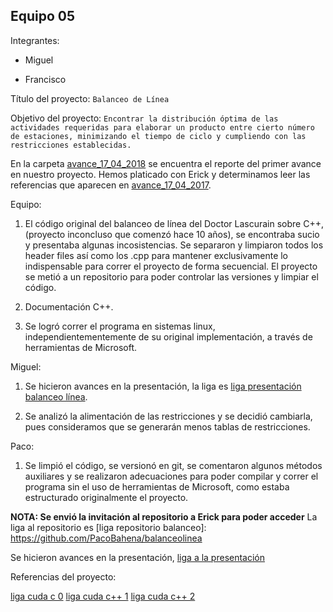 ## Equipo 05

Integrantes:

* Miguel

* Francisco

Título del proyecto: `Balanceo de Línea`

Objetivo del proyecto: `Encontrar la distribución óptima de las actividades requeridas para elaborar un producto entre cierto número de estaciones, minimizando el tiempo de ciclo y cumpliendo con las restricciones establecidas.`

En la carpeta [avance_17_04_2018](avance_17_04_2017) se encuentra el reporte del primer avance en nuestro proyecto. Hemos platicado con Erick y determinamos leer las referencias que aparecen en [avance_17_04_2017](avance_17_04_2017).

Equipo:

1. El código original del balanceo de línea del Doctor Lascurain sobre C++, (proyecto inconcluso que comenzó hace 10 años), se encontraba sucio y presentaba algunas incosistencias. Se separaron y limpiaron todos los header files así como los .cpp para mantener exclusivamente lo indispensable para correr el proyecto de forma secuencial. El proyecto se metió a un repositorio para poder controlar las versiones y limpiar el código. 

2. Documentación C++.

3. Se logró correr el programa en sistemas linux, independientementemente de su original implementación, a través de herramientas de Microsoft.

Miguel: 

1. Se hicieron avances en la presentación, la liga es [liga presentación balanceo línea](https://docs.google.com/presentation/d/1QFajvdVtlx-0lgN-7gol41Sk_bMVp9cwIbEXb-fNUUM/edit#slide=id.g358aee0778_1_21).

2. Se analizó la alimentación de las restricciones y se decidió cambiarla, pues
consideramos que se generarán menos tablas de restricciones. 

Paco:

1. Se limpió el código, se versionó en git, se comentaron algunos métodos 
auxiliares y se realizaron adecuaciones para poder compilar y correr el programa 
sin el uso de herramientas de Microsoft, como estaba estructurado originalmente el proyecto. 

**NOTA: Se envió la invitación al repositorio a Erick para poder acceder** 
La liga al repositorio es [liga repositorio balanceo]: https://github.com/PacoBahena/balanceolinea

Se hicieron avances en la presentación, [liga a la presentación](https://docs.google.com/presentation/d/1QFajvdVtlx-0lgN-7gol41Sk_bMVp9cwIbEXb-fNUUM/edit#slide=id.g358aee0778_1_21)


Referencias del proyecto:

[liga cuda c 0](http://docs.nvidia.com/cuda/cuda-c-programming-guide/#axzz4cvQxAHMZ)
[liga cuda c++ 1](https://www.nvidia.com/docs/io/116711/sc11-cuda-c-basics.pdf)
[liga cuda c++ 2](https://linuxhint.com/gpu-programming-cpp/)